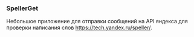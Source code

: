 ### SpellerGet
Небольшое приложение для отправки сообщений на API яндекса для проверки написания слов https://tech.yandex.ru/speller/.
